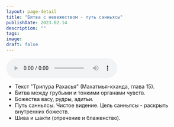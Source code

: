 ```yaml
---
layout: page-detail
title: "Битва с невежеством - путь санньясы"
publishDate: 2023.02.14
description: ""
tags:
image:
draft: false
---
```


<audio title="2023.02.14 - Битва с невежеством - путь санньясы.mp3" src="https://filer-api.advayta.org/v1.0/public/files/74639" controls=""></audio>

* Текст "Трипура Рахасья" (Махатмья-кханда, глава 15).
* Битва между грубыми и тонкими органами чувств.
* Божества васу, рудры, адитьи.
* Путь санньясы. Чистое видение. Цель санньясы - раскрыть внутренних божеств.
* Шива и шакти (отречение и блаженство).

  
